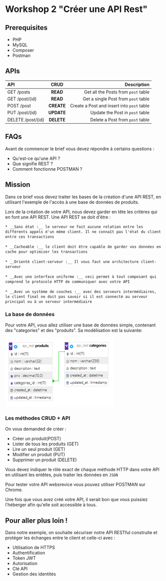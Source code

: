 # Workshop 2 "Créer une API Rest"

## Prerequisites
* PHP
* MySQL
* Composer
* Postman

## APIs

<table>
    <thead>
        <tr>
            <th align="left">API</th>
            <th align="center">CRUD</th>
            <th align="right">Description</th>
        </tr>
    </thead>
    <tbody>
        <tr>
            <td align="left">GET /posts</td>
            <td align="center"><strong>READ</strong></td>
            <td align="right">Get all the Posts from <code>post</code> table</td>
        </tr>
        <tr>
            <td align="left">GET /post/{id}</td>
            <td align="center"><strong>READ</strong></td>
            <td align="right">Get a single Post from <code>post</code> table</td>
        </tr>
        <tr>
            <td align="left">POST /post</td>
            <td align="center"><strong>CREATE</strong></td>
            <td align="right">Create a Post and insert into <code>post</code> table</td>
        </tr>
        <tr>
            <td align="left">PUT /post/{id}</td>
            <td align="center"><strong>UPDATE</strong></td>
            <td align="right">Update the Post in <code>post</code> table</td>
        </tr>
        <tr>
            <td align="left">DELETE /post/{id}</td>
            <td align="center"><strong>DELETE</strong></td>
            <td align="right">Delete a Post from <code>post</code> table</td>
        </tr>
    </tbody>
</table>

## FAQs

Avant de commencer le brief vous devez répondre à certains questions : 
* Qu'est-ce qu'une API ?
* Que signifie REST ?
* Comment fonctionne POSTMAN ?


## Mission

Dans ce brief vous devez traiter les bases de la création d'une API REST, en utilisant l'exemple de l'accès à une base de données de produits.

Lors de la création de votre API, nous devez garder en tête les critères qui en font une API REST. Une API REST se doit d'être :

    * __Sans état :__ le serveur ne fait aucune relation entre les différents appels d'un même client. Il ne connaît pas l'état du client entre ces transactions

    * __Cacheable :__ le client doit être capable de garder vos données en cache pour optimiser les transactions

    * __Orienté client-serveur :__ Il vous faut une architecture client-serveur

    * __Avec une interface uniforme :__ ceci permet à tout composant qui comprend le protocole HTTP de communiquer avec votre API

    * __Avec un système de couches :__ avec des serveurs intermédiaires, le client final ne doit pas savoir si il est connecté au serveur principal ou à un serveur intermédiaire

### La base de données 
Pour votre API, vous allez utiliser une base de données simple, contenant des "categories" et des "produits". Sa modélisation est la suivante:

![Database produits](https://github.com/imanegannaoui/Sprint_4/blob/main/02_API_REST/DB_Produit.png)

### Les méthodes CRUD + API
On vous demanded de créer :
* Créer un produit(POST)
* Lister de tous les produits (GET)
* Lire un seul produit (GET)
* Modifier un produit (PUT)
* Supprimer un produit (DELETE)

Vous devez indiquer le rôle exact de chaque méthode HTTP dans votre API en utilisant les entêtes, puis traiter les données en ``JSON``

Pour tester votre API websrevice vous pouvez utiliser POSTMAN sur Chrome.

Une fois que vous avez créé votre API, il serait bon que vous puissiez l'héberger afin qu'elle soit accessible à tous.

## Pour aller plus loin ! 

Dans notre exemple, on souhaite sécuriser notre API RESTful construite et protéger les échanges entre le client et celle-ci avec :
* Utilisation de HTTPS
* Authentification 
* Token JWT
* Autorisation
* Clé API
* Gestion des identités



